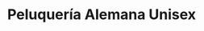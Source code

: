 ---
title: "Peluquería Alemana Unisex"
url: /loja-ecuador/peluqueria-alemana-unisex/
shop: Friseur
---